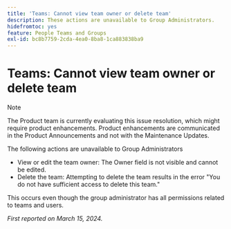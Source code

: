 ```yaml
---
title: 'Teams: Cannot view team owner or delete team'
description: These actions are unavailable to Group Administrators.
hidefromtoc: yes
feature: People Teams and Groups
exl-id: bc8b7759-2cda-4ea0-8ba8-1ca883838ba9
---
```

# Teams: Cannot view team owner or delete team

>[!NOTE]
>
>The Product team is currently evaluating this issue resolution, which might require product enhancements. Product enhancements are communicated in the Product Announcements and not with the Maintenance Updates.

The following actions are unavailable to Group Administrators

* View or edit the team owner: The Owner field is not visible and cannot be edited.
* Delete the team: Attempting to delete the team results in the error "You do not have sufficient access to delete this team."

This occurs even though the group administrator has all permissions related to teams and users.

_First reported on March 15, 2024._
